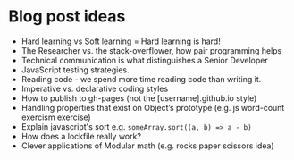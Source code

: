 # Blog post ideas

* Hard learning vs Soft learning = Hard learning is hard!
* The Researcher vs. the stack-overflower, how pair programming helps
* Technical communication is what distinguishes a Senior Developer
* JavaScript testing strategies.
* Reading code - we spend more time reading code than writing it.
* Imperative vs. declarative coding styles
* How to publish to gh-pages (not the [username].github.io style)
* Handling properties that exist on Object’s prototype (e.g. js word-count
  exercism exercise)
* Explain javascript's sort e.g. `someArray.sort((a, b) => a - b)`
* How does a lockfile really work?
* Clever applications of Modular math (e.g. rocks paper scissors idea)
